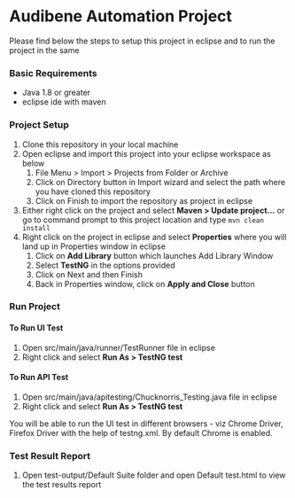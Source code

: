 # Audibene Automation Project

Please find below the steps to setup this project in eclipse and to run the project in the same

### Basic Requirements
- Java 1.8 or greater
- eclipse ide with maven

### Project Setup

  1. Clone this repository in your local machine
  2. Open eclipse and import this project into your eclipse workspace as below
        1. File Menu > Import > Projects from Folder or Archive
        2. Click on Directory button in Import wizard and select the path where you have cloned this repository
        3. Click on Finish to import the repository as project in eclipse
  3. Either right click on the project and select **Maven > Update project...** or go to command prompt to this project location and type `mvn clean install`
  4. Right click on the project in eclipse and select **Properties** where you will land up in Properties window in eclipse
        1. Click on **Add Library** button which launches Add Library Window
        2. Select **TestNG** in the options provided 
        3. Click on Next and then Finish
        4. Back in Properties window, click on **Apply and Close** button
  
### Run Project

#### To Run UI Test

1. Open src/main/java/runner/TestRunner file in eclipse
2. Right click and select **Run As > TestNG test**

#### To Run API Test

1. Open src/main/java/apitesting/Chucknorris_Testing.java file in eclipse
2. Right click and select **Run As > TestNG test**

You will be able to run the UI test in different browsers - viz Chrome Driver, Firefox Driver with the help of testng.xml. By default Chrome is enabled.

### Test Result Report

1. Open test-output/Default Suite folder  and open Default test.html to view the test results report


